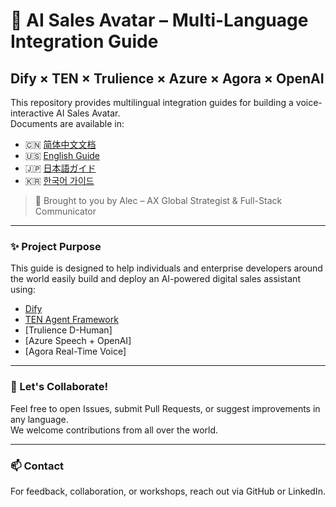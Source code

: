 # 🤖 AI Sales Avatar – Multi-Language Integration Guide  
## Dify × TEN × Trulience × Azure × Agora × OpenAI

This repository provides multilingual integration guides for building a voice-interactive AI Sales Avatar.  
Documents are available in:

- 🇨🇳 [简体中文文档](./build-AISalesAvatarCN.md)
- 🇺🇸 [English Guide](./build-AISalesAvatarEN.md)
- 🇯🇵 [日本語ガイド](./build-aisalesavatarJP.md)
- 🇰🇷 [한국어 가이드](./build-aisalesAvatarKR.md)

> 📌 Brought to you by Alec – AX Global Strategist & Full-Stack Communicator

---
### ✨ Project Purpose  
This guide is designed to help individuals and enterprise developers around the world easily build and deploy an AI-powered digital sales assistant using:

- [Dify](https://github.com/langgenius/dify)
- [TEN Agent Framework](https://github.com/ten-framework)
- [Trulience D-Human]
- [Azure Speech + OpenAI]
- [Agora Real-Time Voice]

---
### 🙌 Let's Collaborate!
Feel free to open Issues, submit Pull Requests, or suggest improvements in any language.  
We welcome contributions from all over the world.

---
### 📫 Contact
For feedback, collaboration, or workshops, reach out via GitHub or LinkedIn.


